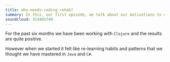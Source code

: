```yaml
---
title: who-needs-coding-rehab?
summary: In this, our first episode, we talk about our motivations to create a new podcast and share our experience working with functional languages.
soundcloud: 314465740
---
```


For the past six months we have been working with `Clojure` and the results are quite positive.

However when we started it felt like re-learning habits and patterns that we thought we have mastered in `Java` and `C#`.



